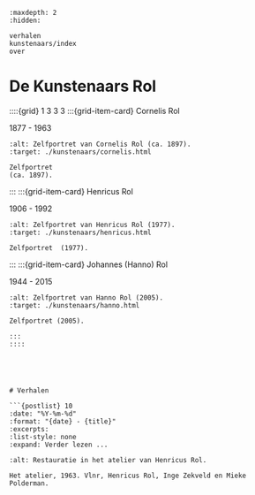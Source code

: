 ```{toctree}
:maxdepth: 2
:hidden:

verhalen
kunstenaars/index
over
```

# De Kunstenaars Rol

::::{grid} 1 3 3 3
:::{grid-item-card}  Cornelis Rol

1877 - 1963

```{figure}  /images/Cornelis_zelfportret.png
:alt: Zelfportret van Cornelis Rol (ca. 1897).
:target: ./kunstenaars/cornelis.html

Zelfportret  
(ca. 1897).
```

:::
:::{grid-item-card}  Henricus Rol

1906 - 1992

```{figure}  /images/Henricus_zelfportret_1977.jpg
:alt: Zelfportret van Henricus Rol (1977).
:target: ./kunstenaars/henricus.html

Zelfportret  (1977).
```

:::
:::{grid-item-card}  Johannes (Hanno) Rol

1944 - 2015

```{figure}  /images/KRJ504_Hanno_zelfportret_pastel.jpg
:alt: Zelfportret van Hanno Rol (2005).
:target: ./kunstenaars/hanno.html

Zelfportret (2005).

:::
::::





# Verhalen

```{postlist} 10
:date: "%Y-%m-%d"
:format: "{date} - {title}"
:excerpts:
:list-style: none
:expand: Verder lezen ...
```

```{figure} images/00036.bmp
:alt: Restauratie in het atelier van Henricus Rol.

Het atelier, 1963. Vlnr, Henricus Rol, Inge Zekveld en Mieke Polderman.
```
